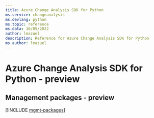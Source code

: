 ```yaml
---
title: Azure Change Analysis SDK for Python
ms.service: changeanalysis
ms.devlang: python
ms.topic: reference
ms.data: 10/05/2022
author: lmazuel
description: Reference for Azure Change Analysis SDK for Python
ms.author: lmazuel
---
```

# Azure Change Analysis SDK for Python - preview

## Management packages - preview
[!INCLUDE [mgmt-packages](change-analysis-mgmt-index.md)]
